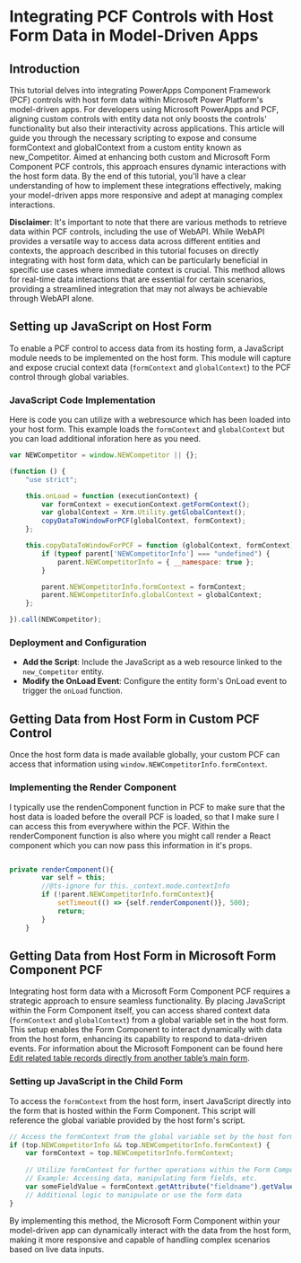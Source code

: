 # Integrating PCF Controls with Host Form Data in Model-Driven Apps

## Introduction
This tutorial delves into integrating PowerApps Component Framework (PCF) controls with host form data within Microsoft Power Platform's model-driven apps. For developers using Microsoft PowerApps and PCF, aligning custom controls with entity data not only boosts the controls' functionality but also their interactivity across applications. This article will guide you through the necessary scripting to expose and consume formContext and globalContext from a custom entity known as new_Competitor. Aimed at enhancing both custom and Microsoft Form Component PCF controls, this approach ensures dynamic interactions with the host form data. By the end of this tutorial, you'll have a clear understanding of how to implement these integrations effectively, making your model-driven apps more responsive and adept at managing complex interactions.

**Disclaimer**: It's important to note that there are various methods to retrieve data within PCF controls, including the use of WebAPI. While WebAPI provides a versatile way to access data across different entities and contexts, the approach described in this tutorial focuses on directly integrating with host form data, which can be particularly beneficial in specific use cases where immediate context is crucial. This method allows for real-time data interactions that are essential for certain scenarios, providing a streamlined integration that may not always be achievable through WebAPI alone.

## Setting up JavaScript on Host Form
To enable a PCF control to access data from its hosting form, a JavaScript module needs to be implemented on the host form. This module will capture and expose crucial context data (`formContext` and `globalContext`) to the PCF control through global variables.

### JavaScript Code Implementation
Here is code you can utilize with a webresource which has been loaded into your host form.  This example loads the `formContext` and `globalContext` but you can load additional inforation here as you need.

```javascript
var NEWCompetitor = window.NEWCompetitor || {};

(function () {
    "use strict";

    this.onLoad = function (executionContext) {
        var formContext = executionContext.getFormContext();
        var globalContext = Xrm.Utility.getGlobalContext();
        copyDataToWindowForPCF(globalContext, formContext);
    };

    this.copyDataToWindowForPCF = function (globalContext, formContext) {
        if (typeof parent['NEWCompetitorInfo'] === "undefined") {
            parent.NEWCompetitorInfo = { __namespace: true };
        }

        parent.NEWCompetitorInfo.formContext = formContext;
        parent.NEWCompetitorInfo.globalContext = globalContext;
    };

}).call(NEWCompetitor);
```

### Deployment and Configuration
- **Add the Script**: Include the JavaScript as a web resource linked to the `new_Competitor` entity.
- **Modify the OnLoad Event**: Configure the entity form's OnLoad event to trigger the `onLoad` function.

## Getting Data from Host Form in Custom PCF Control
Once the host form data is made available globally, your custom PCF can access that information using `window.NEWCompetitorInfo.formContext`.

### Implementing the Render Component
I typically use the rendenComponent function in PCF to make sure that the host data is loaded before the overall PCF is loaded, so that I make sure I can access this from everywhere within the PCF.  Within the renderComponent function is also where you might call render a React component which you can now pass this information in it's props.

```javascript

private renderComponent(){
		var self = this;
		//@ts-ignore for this._context.mode.contextInfo
		if (!parent.NEWCompetitorInfo.formContext){			
			setTimeout(() => {self.renderComponent()}, 500);
			return;
		}		
	}
```

## Getting Data from Host Form in Microsoft Form Component PCF

Integrating host form data with a Microsoft Form Component PCF requires a strategic approach to ensure seamless functionality. By placing JavaScript within the Form Component itself, you can access shared context data (`formContext` and `globalContext`) from a global variable set in the host form. This setup enables the Form Component to interact dynamically with data from the host form, enhancing its capability to respond to data-driven events.  For information about the Microsoft Fomponent can be found here [Edit related table records directly from another table’s main form](https://learn.microsoft.com/en-us/power-apps/maker/model-driven-apps/form-component-control).

### Setting up JavaScript in the Child Form
To access the `formContext` from the host form, insert JavaScript directly into the form that is hosted within the Form Component. This script will reference the global variable provided by the host form's script.

```javascript
// Access the formContext from the global variable set by the host form
if (top.NEWCompetitorInfo && top.NEWCompetitorInfo.formContext) {
    var formContext = top.NEWCompetitorInfo.formContext;
    
    // Utilize formContext for further operations within the Form Component
    // Example: Accessing data, manipulating form fields, etc.
    var someFieldValue = formContext.getAttribute("fieldname").getValue();
    // Additional logic to manipulate or use the form data
}
```

By implementing this method, the Microsoft Form Component within your model-driven app can dynamically interact with the data from the host form, making it more responsive and capable of handling complex scenarios based on live data inputs.
